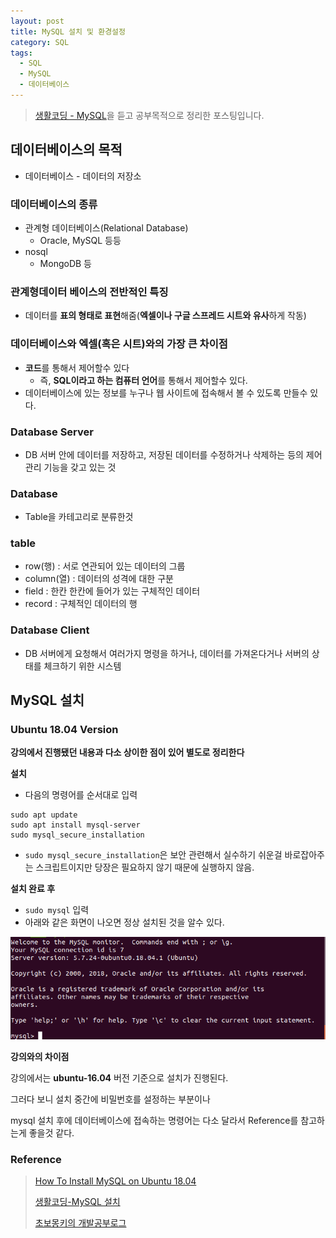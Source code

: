 ```yaml
---
layout: post
title: MySQL 설치 및 환경설정
category: SQL
tags:
  - SQL
  - MySQL
  - 데이터베이스
---
```




> [생활코딩 - MySQL](https://opentutorials.org/course/3161)을 듣고 공부목적으로 정리한 포스팅입니다.



## 데이터베이스의 목적

- 데이터베이스 - 데이터의 저장소

### 데이터베이스의 종류

- 관계형 데이터베이스(Relational Database)
  - Oracle, MySQL 등등
- nosql
  - MongoDB 등

### 관계형데이터 베이스의 전반적인 특징

- 데이터를 **표의 형태로 표현**해줌(**엑셀이나 구글 스프레드 시트와 유사**하게 작동)



### 데이터베이스와 엑셀(혹은 시트)와의 가장 큰 차이점

- **코드**를 통해서 제어할수 있다
  - 즉, **SQL이라고 하는 컴퓨터 언어**를 통해서 제어할수 있다.
- 데이터베이스에 있는 정보를 누구나 웹 사이트에 접속해서 볼 수 있도록 만들수 있다.



### Database Server

- DB 서버 안에 데이터를 저장하고, 저장된 데이터를 수정하거나 삭제하는 등의 제어 관리 기능을 갖고 있는 것



### Database

- Table을 카테고리로 분류한것



### table

- row(행) : 서로 연관되어 있는 데이터의 그룹
- column(열) : 데이터의 성격에 대한 구분
- field : 한칸 한칸에 들어가 있는 구체적인 데이터
- record : 구체적인 데이터의 행



### Database Client

- DB 서버에게 요청해서 여러가지 명령을 하거나, 데이터를 가져온다거나 서버의 상태를 체크하기 위한 시스템



## MySQL 설치

### Ubuntu 18.04 Version

**강의에서 진행됐던 내용과 다소 상이한 점이 있어 별도로 정리한다**

**설치**

- 다음의 명령어를 순서대로 입력

```
sudo apt update
sudo apt install mysql-server
sudo mysql_secure_installation
```

- `sudo mysql_secure_installation`은 보안 관련해서 실수하기 쉬운걸 바로잡아주는 스크립트이지만 당장은 필요하지 않기 때문에 실행하지 않음.

**설치 완료 후**

- `sudo mysql` 입력
- 아래와 같은 화면이 나오면 정상 설치된 것을 알수 있다.

![mysqlsetting](/assets/database/mysql/mysqlsetting.png)



**강의와의 차이점**

강의에서는 **ubuntu-16.04** 버전 기준으로 설치가 진행된다.

그러다 보니 설치 중간에 비밀번호를 설정하는 부분이나

mysql 설치 후에 데이터베이스에 접속하는 명령어는 다소 달라서 Reference를 참고하는게 좋을것 같다.



### Reference

> [How To Install MySQL on Ubuntu 18.04](https://www.digitalocean.com/community/tutorials/how-to-install-mysql-on-ubuntu-18-04)
>
> [생활코딩-MySQL 설치](https://opentutorials.org/course/3161/19532)
>
> [초보몽키의 개발공부로그](https://wayhome25.github.io/mysql/2017/03/16/mysql-01-install/)


